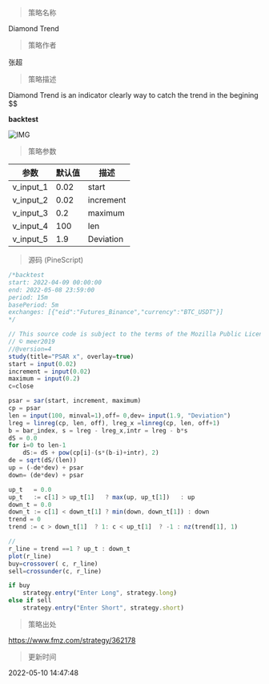 
> 策略名称

Diamond Trend

> 策略作者

张超

> 策略描述

Diamond Trend is an indicator clearly way to catch the trend in the begining $$

**backtest**

 ![IMG](https://www.fmz.com/upload/asset/f6a5f43fe714bdae29.png) 

> 策略参数



|参数|默认值|描述|
|----|----|----|
|v_input_1|0.02|start|
|v_input_2|0.02|increment|
|v_input_3|0.2|maximum|
|v_input_4|100|len|
|v_input_5|1.9|Deviation|


> 源码 (PineScript)

``` javascript
/*backtest
start: 2022-04-09 00:00:00
end: 2022-05-08 23:59:00
period: 15m
basePeriod: 5m
exchanges: [{"eid":"Futures_Binance","currency":"BTC_USDT"}]
*/

// This source code is subject to the terms of the Mozilla Public License 2.0 at https://mozilla.org/MPL/2.0/
// © meer2019
//@version=4
study(title="PSAR x", overlay=true)
start = input(0.02)
increment = input(0.02)
maximum = input(0.2)
c=close

psar = sar(start, increment, maximum)
cp = psar
len = input(100, minval=1),off= 0,dev= input(1.9, "Deviation")
lreg = linreg(cp, len, off), lreg_x =linreg(cp, len, off+1)
b = bar_index, s = lreg - lreg_x,intr = lreg - b*s
dS = 0.0
for i=0 to len-1
    dS:= dS + pow(cp[i]-(s*(b-i)+intr), 2)  
de = sqrt(dS/(len))
up = (-de*dev) + psar
down= (de*dev) + psar

up_t   = 0.0
up_t   := c[1] > up_t[1]   ? max(up, up_t[1])   : up
down_t = 0.0
down_t := c[1] < down_t[1] ? min(down, down_t[1]) : down
trend = 0
trend := c > down_t[1]  ? 1: c < up_t[1]  ? -1 : nz(trend[1], 1)

//
r_line = trend ==1 ? up_t : down_t
plot(r_line)
buy=crossover( c, r_line) 
sell=crossunder(c, r_line) 

if buy
    strategy.entry("Enter Long", strategy.long)
else if sell
    strategy.entry("Enter Short", strategy.short)

```

> 策略出处

https://www.fmz.com/strategy/362178

> 更新时间

2022-05-10 14:47:48
